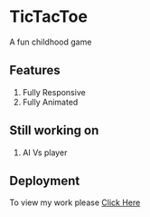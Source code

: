 # TicTacToe
A fun childhood game

## Features
1. Fully Responsive
2. Fully Animated

## Still working on
1. AI Vs player

## Deployment

To view my work please [Click Here](https://sayan2002-github.github.io/TicTacToe/)
